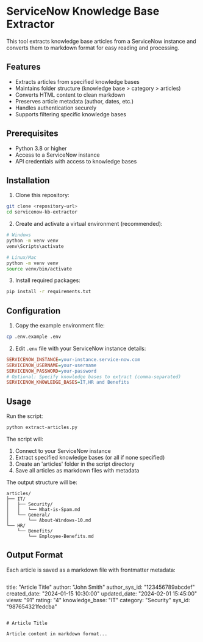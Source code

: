 # ServiceNow Knowledge Base Extractor

This tool extracts knowledge base articles from a ServiceNow instance and converts them to markdown format for easy reading and processing.

## Features

- Extracts articles from specified knowledge bases
- Maintains folder structure (knowledge base > category > articles)
- Converts HTML content to clean markdown
- Preserves article metadata (author, dates, etc.)
- Handles authentication securely
- Supports filtering specific knowledge bases

## Prerequisites

- Python 3.8 or higher
- Access to a ServiceNow instance
- API credentials with access to knowledge bases

## Installation

1. Clone this repository:

```bash
git clone <repository-url>
cd servicenow-kb-extractor
```

2. Create and activate a virtual environment (recommended):

```bash
# Windows
python -m venv venv
venv\Scripts\activate

# Linux/Mac
python -m venv venv
source venv/bin/activate
```

3. Install required packages:

```bash
pip install -r requirements.txt
```

## Configuration

1. Copy the example environment file:

```bash
cp .env.example .env
```

2. Edit `.env` file with your ServiceNow instance details:

```ini
SERVICENOW_INSTANCE=your-instance.service-now.com
SERVICENOW_USERNAME=your-username
SERVICENOW_PASSWORD=your-password
# Optional: Specify knowledge bases to extract (comma-separated)
SERVICENOW_KNOWLEDGE_BASES=IT,HR and Benefits
```

## Usage

Run the script:

```bash
python extract-articles.py
```

The script will:
1. Connect to your ServiceNow instance
2. Extract specified knowledge bases (or all if none specified)
3. Create an 'articles' folder in the script directory
4. Save all articles as markdown files with metadata

The output structure will be:

```
articles/
├── IT/
│   ├── Security/
│   │   └── What-is-Spam.md
│   └── General/
│       └── About-Windows-10.md
└── HR/
    └── Benefits/
        └── Employee-Benefits.md
```

## Output Format

Each article is saved as a markdown file with frontmatter metadata:

```markdown
```
title: "Article Title"
author: "John Smith"
author_sys_id: "123456789abcdef"
created_date: "2024-01-15 10:30:00"
updated_date: "2024-02-01 15:45:00"
views: "91"
rating: "4"
knowledge_base: "IT"
category: "Security"
sys_id: "987654321fedcba"
```

# Article Title

Article content in markdown format...
```
